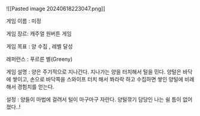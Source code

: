 ![[Pasted image 20240618223047.png]]

게임 이름 : 미정

게임 장르: 캐주얼 원버튼 게임

게임 목표 : 양 수집 , 레벨 달성

레퍼런스 : 푸르른 별(Greeny)

게임 설명 : 양은 주기적으로 지나간다. 지나가는 양을 터치해서 털을 민다. 양털은 바닥에 쌓이고, 손으로 바닥쪽을 스와이프 터치 해서 쫘라락 하고 수집하면 쌓인 양털에 비례해서 경험치를 얻는다.

설정 : 양들이 마법에 걸려서 털이 마구마구 자란다. 양털깎기 담당인 나는 쉴 틈이 없어졌다..!